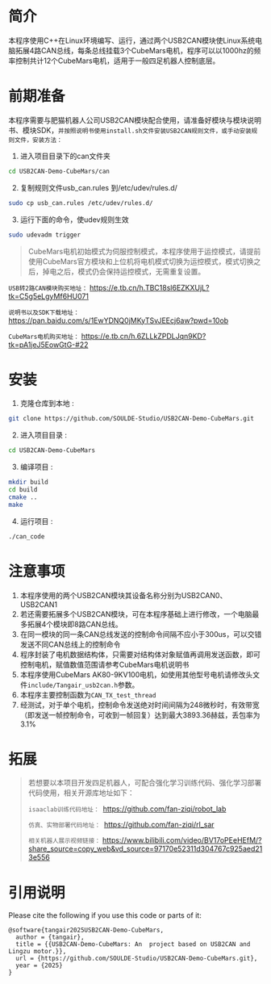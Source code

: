 

# 简介
   本程序使用C++在Linux环境编写、运行，通过两个USB2CAN模块使Linux系统电脑拓展4路CAN总线，每条总线挂载3个CubeMars电机，程序可以以1000hz的频率控制共计12个CubeMars电机，适用于一般四足机器人控制底层。


# 前期准备
本程序需要与肥猫机器人公司USB2CAN模块配合使用，请准备好模块与模块说明书、模块SDK，`并按照说明书使用install.sh文件安装USB2CAN规则文件，或手动安装规则文件，安装方法：`
1. 进入项目目录下的can文件夹
```bash
cd USB2CAN-Demo-CubeMars/can
```
2. 复制规则文件usb_can.rules 到/etc/udev/rules.d/
```bash
sudo cp usb_can.rules /etc/udev/rules.d/
```
3. 运行下面的命令，使udev规则生效
```bash
sudo udevadm trigger
```

>CubeMars电机初始模式为伺服控制模式，本程序使用于运控模式，请提前使用CubeMars官方模块和上位机将电机模式切换为运控模式，模式切换之后，掉电之后，模式仍会保持运控模式，无需重复设置。


```USB转2路CAN模块购买地址：```
https://e.tb.cn/h.TBC18sl6EZKXUjL?tk=C5g5eLgyMf6HU071

```说明书以及SDK下载地址：```
https://pan.baidu.com/s/1EwYDNQ0jMKyTSvJEEcj6aw?pwd=10ob

```CubeMars电机购买地址：```
https://e.tb.cn/h.6ZLLkZPDLJqn9KD?tk=pA1jeJ5EowGtG-#22



# 安装
1. 克隆仓库到本地 :
```bash
git clone https://github.com/SOULDE-Studio/USB2CAN-Demo-CubeMars.git
```
2. 进入项目目录 :
```bash
cd USB2CAN-Demo-CubeMars
```
3. 编译项目 :
```bash
mkdir build
cd build
cmake ..
make
```
4. 运行项目 :
```bash
./can_code
```


# 注意事项
1. 本程序使用的两个USB2CAN模块其设备名称分别为USB2CAN0、USB2CAN1
2. 若还需要拓展多个USB2CAN模块，可在本程序基础上进行修改，一个电脑最多拓展4个模块即8路CAN总线。
3. 在同一模块的同一条CAN总线发送的控制命令间隔不应小于300us，可以交错发送不同CAN总线上的控制命令
4. 程序封装了电机数据结构体，只需要对结构体对象赋值再调用发送函数，即可控制电机，赋值数值范围请参考CubeMars电机说明书
5. 本程序使用CubeMars AK80-9KV100电机，如使用其他型号电机请修改头文件`include/Tangair_usb2can.h`参数。
6. 本程序主要控制函数为`CAN_TX_test_thread`
7. 经测试，对于单个电机，控制命令发送绝对时间间隔为248微秒时，有效带宽（即发送一帧控制命令，可收到一帧回复）达到最大3893.36赫兹，丢包率为3.1%

# 拓展
> 若想要以本项目开发四足机器人，可配合强化学习训练代码、强化学习部署代码使用，相关开源库地址如下：
> 
> ```isaaclab训练代码地址： ```https://github.com/fan-ziqi/robot_lab
> 
>  ```仿真、实物部署代码地址： ```https://github.com/fan-ziqi/rl_sar
> 
>  ```相关机器人展示视频链接：``` https://www.bilibili.com/video/BV17oPEeHEfM/?share_source=copy_web&vd_source=97170e52311d304767c925aed213e556


# 引用说明

Please cite the following if you use this code or parts of it:

```
@software{tangair2025USB2CAN-Demo-CubeMars,
  author = {tangair},
  title = {{USB2CAN-Demo-CubeMars: An  project based on USB2CAN and Lingzu motor.}},
  url = {https://github.com/SOULDE-Studio/USB2CAN-Demo-CubeMars.git},
  year = {2025}
}
```


